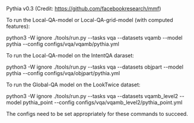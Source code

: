 Pythia v0.3 (Credit: https://github.com/facebookresearch/mmf)

To run the Local-QA-model or Local-QA-grid-model (with computed features):

python3 -W ignore ./tools/run.py --tasks vqa --datasets vqamb --model pythia --config configs/vqa/vqamb/pythia.yml

To run the Local-QA-model on the IntentQA daraset:

python3 -W ignore ./tools/run.py --tasks vqa --datasets objpart --model pythia --config configs/vqa/objpart/pythia.yml

To run the Global-QA model on the LookTwice dataset:

python3 -W ignore ./tools/run.py --tasks vqa --datasets vqamb_level2 --model pythia_point --config configs/vqa/vqamb_level2/pythia_point.yml

The configs need to be set appropriately for these commands to succeed.